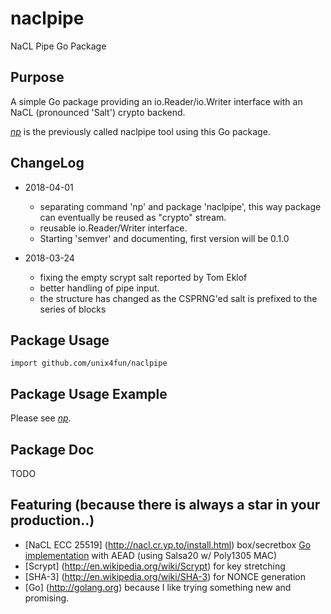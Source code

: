 # naclpipe
NaCL Pipe Go Package

## Purpose
A simple Go package providing an io.Reader/io.Writer interface with an NaCL (pronounced 'Salt') crypto backend.

*[np](https://www.github.com/unix4fun/naclpipe/tree/master/cmd/np)* is the previously called naclpipe tool using this Go package.


## ChangeLog
* 2018-04-01
  * separating command 'np' and package 'naclpipe', this way package can eventually be reused as "crypto" stream.
  * reusable io.Reader/Writer interface.
  * Starting 'semver' and documenting, first version will be 0.1.0
            
* 2018-03-24
  * fixing the empty scrypt salt reported by Tom Eklof 
  * better handling of pipe input.
  * the structure has changed as the CSPRNG'ed salt is prefixed to the series of blocks

## Package Usage 

    import github.com/unix4fun/naclpipe

## Package Usage Example
Please see *[np](https://www.github.com/unix4fun/naclpipe/tree/master/cmd/np)*.

## Package Doc
TODO

## Featuring (because there is always a star in your production..)

* [NaCL ECC 25519] (http://nacl.cr.yp.to/install.html) box/secretbox [Go implementation](https://godoc.org/golang.org/x/crypto/nacl) with AEAD
(using Salsa20 w/ Poly1305 MAC)
* [Scrypt] (http://en.wikipedia.org/wiki/Scrypt) for key stretching
* [SHA-3] (http://en.wikipedia.org/wiki/SHA-3) for NONCE generation
* [Go] (http://golang.org) because I like trying something new and promising.
